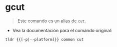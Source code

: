 # gcut

> Este comando es un alias de `cut`.

- Vea la documentación para el comando original:

`tldr {{[-p|--platform]}} common cut`
